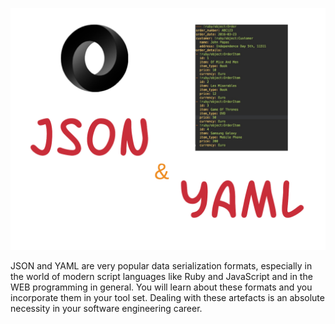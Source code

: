 ![./images/JSON & YAML](./images/json-and-yaml.png)

JSON and YAML are very popular data serialization formats, especially in the world of modern script languages like Ruby and 
JavaScript and in the WEB programming in general. You will learn about these formats and you incorporate them in your tool
set. Dealing with these artefacts is an absolute necessity in your software engineering career.
